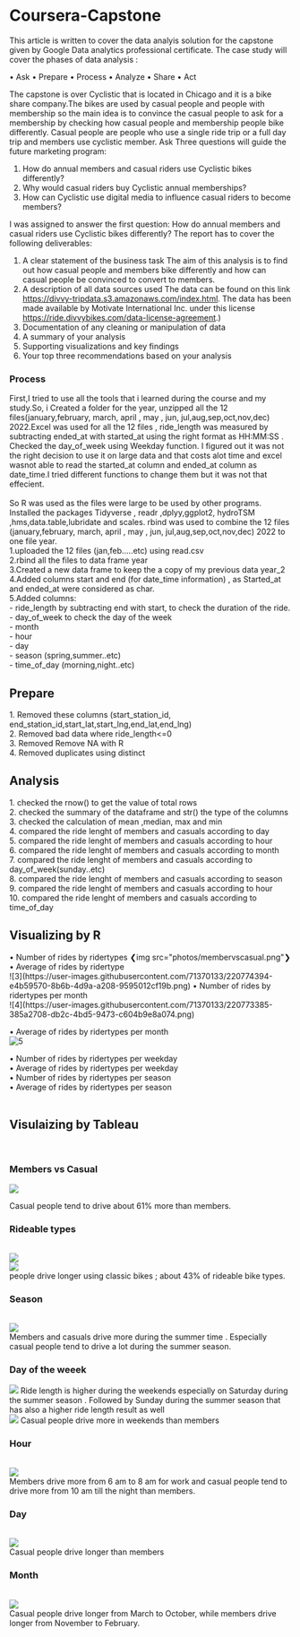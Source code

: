 # Coursera-Capstone 
This article is written to cover the data analyis solution for the capstone given by Google Data analytics professional certificate. The case study will cover the phases of data analysis :

•	Ask
•	Prepare
•	Process
•	Analyze
•	Share
•	Act


The capstone is over Cyclistic that is located in Chicago and it is a bike share company.The bikes are used by casual people and people with membership so the main idea is to convince the casual people to ask for a membership by checking how casual people and membership people bike differently. Casual people are people who use a single ride trip or a full day trip and members use cyclistic member.
Ask Three questions will guide the future marketing program: 
1. How do annual members and casual riders use Cyclistic bikes differently? 
2. Why would casual riders buy Cyclistic annual memberships? 
3. How can Cyclistic use digital media to influence casual riders to become members?

I was assigned to answer the first question: How do annual members and casual riders use Cyclistic bikes differently?
The report has to cover the following deliverables: 
1.	A clear statement of the business task 
The aim of this analysis is to find out how casual people and members bike differently and how can casual people be convinced to convert to members.
2.	A description of all data sources used 
The data can be found on this link https://divvy-tripdata.s3.amazonaws.com/index.html.
The data has been made available by Motivate International Inc. under this license https://ride.divvybikes.com/data-license-agreement.)
3.	Documentation of any cleaning or manipulation of data
4.	A summary of your analysis 
5.	Supporting visualizations and key findings 
6.	Your top three recommendations based on your analysis

<h3>Process</h3>
First,I tried to use all the tools that i learned during the course and my study.So, i Created a folder for the year, unzipped all the 12 files(january,february, march, april , may , jun, jul,aug,sep,oct,nov,dec) 2022.Excel was used for all the 12 files , ride_length was measured by subtracting ended_at with started_at using the right format as HH:MM:SS . Checked the day_of_week using Weekday function. I figured out it was not the right decision to use it on large data and that costs alot time and excel wasnot able to read the started_at column and ended_at column as date_time.I tried different functions to change them but it was not that effecient.
<br>
<br>
So R was used as the files were large to be used by other programs. Installed the packages Tidyverse , readr ,dplyy,ggplot2, hydroTSM ,hms,data.table,lubridate and scales. rbind was used to combine the 12 files (january,february, march, april , may , jun, jul,aug,sep,oct,nov,dec) 2022 to one file year.<br>
1.uploaded the 12 files (jan,feb.....etc) using read.csv <br>
2.rbind all the files to data frame year <br>
3.Created a new data frame to keep the a copy of my previous data year_2 <br>
4.Added columns start and end (for date_time information) , as Started_at and ended_at were considered as char. <br>
5.Added columns:<br>
- ride_length by subtracting end with start, to check the duration of the ride. <br>
- day_of_week to check the day of the week<br>
- month <br>
- hour <br>
- day <br>
- season (spring,summer..etc) <br>
- time_of_day (morning,night..etc) <br>

<h2>Prepare</h2>
1.	Removed these columns (start_station_id, end_station_id,start_lat,start_lng,end_lat,end_lng)<br> 
2.	Removed bad data where ride_length<=0 <br>
3.	Removed Remove NA with R <br>
4.	Removed duplicates using distinct<br>


<h2>Analysis </h2>
1.	checked the rnow() to get the value of total rows<br>
2.	checked the summary of the dataframe and str() the type of the columns<br>
3.	checked the calculation of mean ,median, max and min<br>
4.	compared the ride lenght of members and casuals according to day<br>
5.	compared the ride lenght of members and casuals according to hour<br>
6.	compared the ride lenght of members and casuals according to month<br>
7.	compared the ride lenght of members and casuals according to day_of_week(sunday..etc)<br>
8.	compared the ride lenght of members and casuals according to season<br>
9.	compared the ride lenght of members and casuals according to hour<br>
10.	compared the ride lenght of members and casuals according to time_of_day<br>


<h2>Visualizing by R </h2>
•	Number of rides by ridertypes ❮img src="photos/membervscasual.png"❯


<br>
•	Average of rides by ridertype <br> ![3](https://user-images.githubusercontent.com/71370133/220774394-e4b59570-8b6b-4d9a-a208-9595012cf19b.png)
•	Number of rides by ridertypes per month <br>![4](https://user-images.githubusercontent.com/71370133/220773385-385a2708-db2c-4bd5-9473-c604b9e8a074.png)

•	Average of rides by ridertypes per month <br>![5](https://user-images.githubusercontent.com/71370133/220773406-5ae9173f-8abb-4e83-afaf-b692f0e43df0.png)

•	Number of rides by ridertypes per weekday<br> 
•	Average of rides by ridertypes per weekday<br>
•	Number of rides by ridertypes per season <br>
•	Average of rides by ridertypes per season<br>
<br>
<h2>Visulaizing by Tableau</h2>
<br>
<h3>Members vs Casual</h3>
<p>
<img src ="https://github.com/haidy639/coursera-test/blob/master/photos/membervscasual.png">

Casual people tend to drive about 61% more than members.
<br>
<h3>Rideable types</h3>
<br>
<img src ="https://github.com/haidy639/coursera-test/blob/master/photos/rideable_type.png">
<br>
<img src ="https://github.com/haidy639/coursera-test/blob/master/photos/rideable2.png">
<br>
people drive longer using classic bikes ; about 43% of rideable bike types.
<br>
<h3>Season</h3>
<br>
<img src="https://github.com/haidy639/coursera-test/blob/master/photos/season.png">
<br>
Members and casuals drive more during the summer time . Especially casual people tend to drive a lot during the summer season.
<br>
<h3>Day of the weeek</h3>
<img src="https://github.com/haidy639/coursera-test/blob/master/photos/per_day_of_week.png">
Ride length is higher during the weekends especially on Saturday during the summer season . Followed by Sunday during the summer season that has also a higher ride length result as well
<br>
<img src="https://github.com/haidy639/coursera-test/blob/master/photos/per_day_of_week2.png">
Casual people drive more in weekends than members
<h3>Hour</h3>
<br>
<img src="https://github.com/haidy639/coursera-test/blob/master/photos/per_hour.png">
<br>
Members drive more from 6 am to 8 am for work and casual people tend to drive more from 10 am till the night than members.
<br>
<h3>Day</h3>
<br>
<img src="https://github.com/haidy639/coursera-test/blob/master/photos/per_day.png">
<br>
Casual people drive longer than members
<h3>Month</h3>
<br>
<img src="https://github.com/haidy639/coursera-test/blob/master/photos/per_month.png">
<br>
Casual people drive longer from March to October, while members drive longer from November to February. 
</p>












